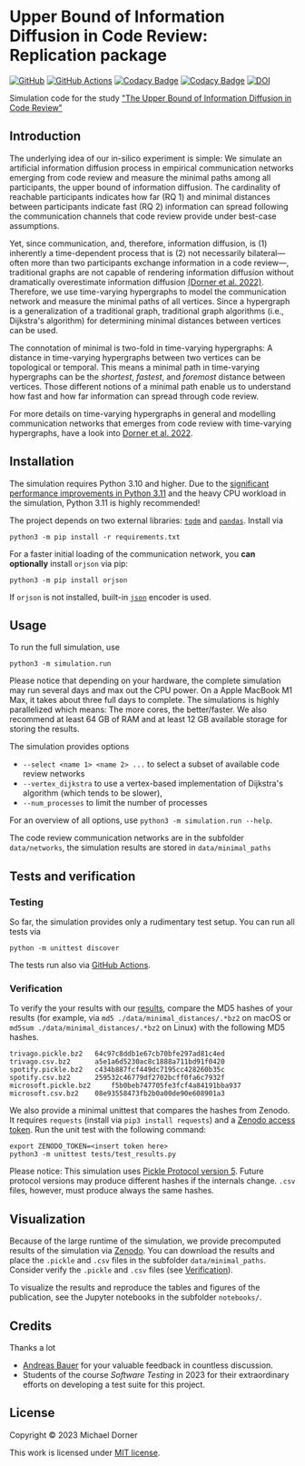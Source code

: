 # Upper Bound of Information Diffusion in Code Review: Replication package

[![GitHub](https://img.shields.io/github/license/michaeldorner/information-diffusion-boundaries-in-code-review)](./LICENSE)
[![GitHub Actions](https://github.com/michaeldorner/information-diffusion-boundaries-in-code-review/actions/workflows/test.yml/badge.svg)](https://img.shields.io/github/actions/workflow/status/michaeldorner/information-diffusion-boundaries-in-code-review/main.yml)
[![Codacy Badge](https://img.shields.io/codacy/grade/ef43d5d9b7c74ec0b211c03d91c448d8)](https://app.codacy.com/gh/michaeldorner/information-diffusion-boundaries-in-code-review/dashboard?utm_source=gh&utm_medium=referral&utm_content=&utm_campaign=Badge_grade)
[![Codacy Badge](https://img.shields.io/codacy/coverage/ef43d5d9b7c74ec0b211c03d91c448d8)](https://app.codacy.com/gh/michaeldorner/information-diffusion-boundaries-in-code-review/dashboard?utm_source=gh&utm_medium=referral&utm_content=&utm_campaign=Badge_coverage)
[![DOI](https://img.shields.io/badge/DOI-10.5281%2Fzenodo.8042256-blue)](https://doi.org/10.5281/zenodo.8042256)

Simulation code for the study ["The Upper Bound of Information Diffusion in Code Review"](https://link.springer.com/article/10.1007/s10664-024-10442-y)


## Introduction

The underlying idea of our in-silico experiment is simple: We simulate an artificial information diffusion process in empirical communication networks emerging from code review and measure the minimal paths among all participants, the upper bound of information diffusion. The cardinality of reachable participants indicates how far (RQ 1) and minimal distances between participants indicate fast (RQ 2) information can spread following the communication channels that code review provide under best-case assumptions.

Yet, since communication, and, therefore, information diffusion, is (1) inherently a time-dependent process that is (2) not necessarily bilateral—often more than two participants exchange information in a code review—, traditional graphs are not capable of rendering information diffusion without dramatically overestimate information diffusion [(Dorner et al. 2022)](https://dl.acm.org/doi/abs/10.1145/3544902.3546254). Therefore, we use time-varying hypergraphs to model the communication network and measure the minimal paths of all vertices. Since a hypergraph is a generalization of a traditional graph, traditional graph algorithms (i.e., Dijkstra's algorithm) for determining minimal distances between vertices can be used.

The connotation of minimal is two-fold in time-varying hypergraphs: A distance in time-varying hypergraphs between two vertices can be topological or temporal. This means a minimal path in time-varying hypergraphs can be the _shortest_, _fastest_, and _foremost_ distance between vertices. Those different notions of a minimal path enable us to understand how fast and how far information can spread through code review.

For more details on time-varying hypergraphs in general and modelling communication networks that emerges from code review with time-varying hypergraphs, have a look into [Dorner et al. 2022](https://dl.acm.org/doi/abs/10.1145/3544902.3546254).


## Installation

The simulation requires Python 3.10 and higher. Due to the [significant performance improvements in Python 3.11](https://docs.python.org/3/whatsnew/3.11.html#whatsnew311-faster-cpython) and the heavy CPU workload in the simulation, Python 3.11 is highly recommended! 

The project depends on two external libraries: [`tqdm`](https://github.com/tqdm/tqdm) and [`pandas`](https://pandas.pydata.org). Install via

```
python3 -m pip install -r requirements.txt
```

For a faster initial loading of the communication network, you **can optionally** install `orjson` via pip:

```
python3 -m pip install orjson
```

If `orjson` is not installed, built-in [`json`](https://docs.python.org/3/library/json.html) encoder is used.


## Usage

To run the full simulation, use

```
python3 -m simulation.run
```

Please notice that depending on your hardware, the complete simulation may run several days and max out the CPU power. On a Apple MacBook M1 Max, it takes about three full days to complete. The simulations is highly parallelized which means: The more cores, the better/faster. We also recommend at least 64 GB of RAM and at least 12 GB available storage for storing the results.

The simulation provides options

- `--select <name 1> <name 2> ...` to select a subset of available code review networks
- `--vertex_dijkstra` to use a vertex-based implementation of Dijkstra's algorithm (which tends to be slower),
- `--num_processes` to limit the number of processes

For an overview of all options, use `python3 -m simulation.run --help`.

The code review communication networks are in the subfolder `data/networks`, the simulation results are stored in `data/minimal_paths`


## Tests and verification

### Testing

So far, the simulation provides only a rudimentary test setup. You can run all tests via

```
python -m unittest discover
```

The tests run also via [GitHub Actions](https://github.com/michaeldorner/information-diffusion-boundaries-in-code-review/actions). 

### Verification

To verify the your results with our [results](https://doi.org/10.5281/zenodo.7898863), compare the MD5 hashes of your results (for example, via `md5 ./data/minimal_distances/.*bz2` on macOS or `md5sum ./data/minimal_distances/.*bz2` on Linux) with the following MD5 hashes.

```
trivago.pickle.bz2 	 64c97c8ddb1e67cb70bfe297ad81c4ed
trivago.csv.bz2 	 a5e1a6d5230ac8c1888a711bd91f0420
spotify.pickle.bz2 	 c434b887fcf449dc7195cc428260b35c
spotify.csv.bz2 	 259532c46779df2702bcff0fa6c7932f
microsoft.pickle.bz2 	 f5b0beb747705fe3fcf4a84191bba937
microsoft.csv.bz2 	 08e93558473fb2b0a00de90e608901a3
```

We also provide a minimal unittest that compares the hashes from Zenodo. It requires `requests` (install via `pip3 install requests`) and a [Zenodo access token](https://zenodo.org/account/settings/applications/tokens/new/). Run the unit test with the following command: 

```
export ZENODO_TOKEN=<insert token here>
python3 -m unittest tests/test_results.py
```

Please notice: This simulation uses [Pickle Protocol version 5](https://peps.python.org/pep-0574/). Future protocol versions may produce different hashes if the internals change. `.csv` files, however, must produce always the same hashes.


## Visualization

Because of the large runtime of the simulation, we provide precomputed results of the simulation via [Zenodo](https://doi.org/10.5281/zenodo.7898863). You can download the results and place the `.pickle` and `.csv` files in the subfolder `data/minimal_paths`. Consider verify the `.pickle` and `.csv` files (see [Verification](#verification)).

To visualize the results and reproduce the tables and figures of the publication, see the Jupyter notebooks in the subfolder `notebooks/`.


## Credits

Thanks a lot

- [Andreas Bauer](https://github.com/andreas-bauer) for your valuable feedback in countless discussion.
- Students of the course _Software Testing_ in 2023 for their extraordinary efforts on developing a test suite for this project.


## License

Copyright © 2023 Michael Dorner

This work is licensed under [MIT license](LICENSE).
